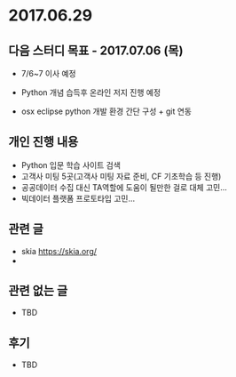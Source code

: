# 2017.06.29

## 다음 스터디 목표 - 2017.07.06 (목)

* 7/6~7 이사 예정

* Python 개념 습득후 온라인 저지 진행 예정
* osx eclipse python 개발 환경 간단 구성 + git 연동

## 개인 진행 내용

* Python 입문 학습 사이트 검색
* 고객사 미팅 5곳(고객사 미팅 자료 준비, CF 기초학습 등 진행)
* 공공데이터 수집 대신 TA역할에 도움이 될만한 걸로 대체 고민...
* 빅데이터 플랫폼 프로토타입 고민...

## 관련 글

* skia https://skia.org/
* 

## 관련 없는 글

* TBD

## 후기

* TBD
